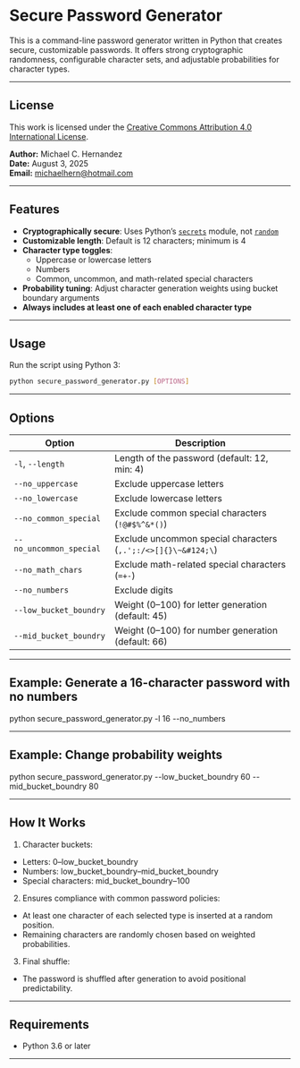 # Secure Password Generator

This is a command-line password generator written in Python that creates secure, customizable passwords.  It offers strong cryptographic randomness, configurable character sets, and adjustable probabilities for character types.

---

## License

This work is licensed under the [Creative Commons Attribution 4.0 International License](http://creativecommons.org/licenses/by/4.0/).

**Author:** Michael C. Hernandez  
**Date:** August 3, 2025  
**Email:** michaelhern@hotmail.com

---

## Features

- **Cryptographically secure**: Uses Python’s [`secrets`](https://docs.python.org/3/library/secrets.html) module, not [`random`](https://docs.python.org/3/library/random.html)
- **Customizable length**: Default is 12 characters; minimum is 4
- **Character type toggles**:
  - Uppercase or lowercase letters
  - Numbers
  - Common, uncommon, and math-related special characters
- **Probability tuning**: Adjust character generation weights using bucket boundary arguments
- **Always includes at least one of each enabled character type**

---

## Usage

Run the script using Python 3:

```bash
python secure_password_generator.py [OPTIONS]
```

---

## Options

| Option                  | Description                                               |
| ----------------------- | --------------------------------------------------------- |
| `-l`, `--length`        | Length of the password (default: 12, min: 4)              |
| `--no_uppercase`        | Exclude uppercase letters                                 |
| `--no_lowercase`        | Exclude lowercase letters                                 |
| `--no_common_special`   | Exclude common special characters (`!@#$%^&*()`)          |
| `--no_uncommon_special` | Exclude uncommon special characters (`,.';:/<>[]{}\~&#124;\`)  |
| `--no_math_chars`       | Exclude math-related special characters (`=+-`)           |
| `--no_numbers`          | Exclude digits                                            |
| `--low_bucket_boundry`  | Weight (0–100) for letter generation (default: 45)        |
| `--mid_bucket_boundry`  | Weight (0–100) for number generation (default: 66)        |

---

## Example: Generate a 16-character password with no numbers

python secure_password_generator.py -l 16 --no_numbers

---

## Example: Change probability weights

python secure_password_generator.py --low_bucket_boundry 60 --mid_bucket_boundry 80

---

## How It Works

1. Character buckets:

  * Letters: 0–low_bucket_boundry
  * Numbers: low_bucket_boundry–mid_bucket_boundry
  * Special characters: mid_bucket_boundry–100

2. Ensures compliance with common password policies:

  * At least one character of each selected type is inserted at a random position.
  * Remaining characters are randomly chosen based on weighted probabilities.

3. Final shuffle:

  * The password is shuffled after generation to avoid positional predictability.

---

## Requirements

  * Python 3.6 or later

---